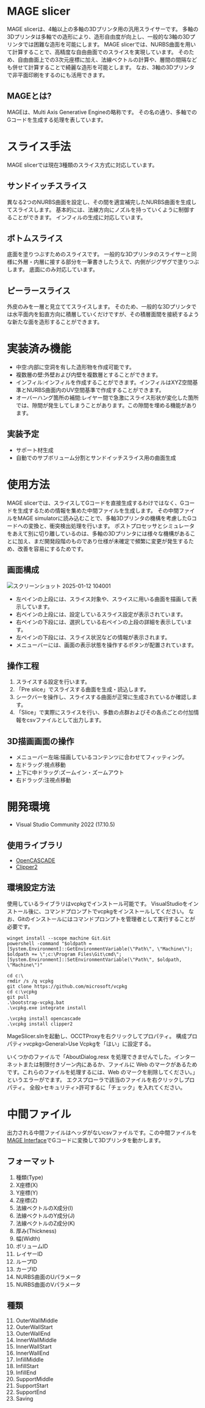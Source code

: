 # MAGE slicer
MAGE slicerは、4軸以上の多軸の3Dプリンタ用の汎用スライサーです。
多軸の3Dプリンタは多軸での造形により、造形自由度が向上し、一般的な3軸の3Dプリンタでは困難な造形を可能にします。
MAGE slicerでは、NURBS曲面を用いて計算することで、高精度な自由曲面でのスライスを実現しています。
そのため、自由曲面上での3次元座標に加え、法線ベクトルの計算や、層間の間隔なども併せて計算することで綺麗な造形を可能とします。
なお、3軸の3Dプリンタで非平面印刷をするのにも活用できます。

## MAGEとは?
MAGEは、Multi Axis Generative Engineの略称です。
その名の通り、多軸でのGコードを生成する処理を表しています。

# スライス手法
MAGE slicerでは現在3種類のスライス方式に対応しています。

## サンドイッチスライス
異なる2つのNURBS曲面を設定し、その間を適宜補完したNURBS曲面を生成してスライスします。
基本的には、法線方向にノズルを持っていくように制御することができます。
インフィルの生成に対応しています。

## ボトムスライス
底面を塗りつぶすためのスライスです。
一般的な3Dプリンタのスライサーと同様に外層・内層に接する部分を一筆書きしたうえで、内側がジグザグで塗りつぶします。
底面にのみ対応しています。

## ピーラースライス
外皮のみを一層と見立ててスライスします。
そのため、一般的な3Dプリンタでは水平面内を鉛直方向に積層していくだけですが、その積層面間を接続するような新たな面を造形することができます。

# 実装済み機能
- 中空:内部に空洞を有した造形物を作成可能です。
- 複数層の壁:外壁および内壁を複数層とすることができます。
- インフィル:インフィルを作成することができます。インフィルはXYZ空間基準とNURBS曲面内のUV空間基準で作成することができます。
- オーバーハング箇所の補間:レイヤー間で急激にスライス形状が変化した箇所では、隙間が発生してしまうことがあります。この隙間を埋める機能があります。

## 実装予定
- サポート材生成
- 自動でのサブボリューム分割とサンドイッチスライス用の曲面生成

# 使用方法
MAGE slicerでは、スライスしてGコードを直接生成するわけではなく、Gコードを生成するための情報を集めた中間ファイルを生成します。
その中間ファイルをMAGE simulatorに読み込むことで、多軸3Dプリンタの機構を考慮したGコードへの変換と、衝突検出処理を行います。
ポストプロセッサとシミュレータをあえて別に切り離しているのは、多軸の3Dプリンタには様々な機構があることに加え、まだ開発段階のものであり仕様が未確定で頻繁に変更が発生するため、改善を容易にするためです。

## 画面構成
![スクリーンショット 2025-01-12 104001](https://github.com/user-attachments/assets/e0d7fb3c-161f-4252-b87a-c25e6cd1b3b8)
- 左ペインの上段には、スライス対象や、スライスに用いる曲面を描画して表示しています。
- 右ペインの上段には、設定しているスライス設定が表示されています。
- 右ペインの下段には、選択している右ペインの上段の詳細を表示しています。
- 左ペインの下段には、スライス状況などの情報が表示されます。
- メニューバーには、画面の表示状態を操作するボタンが配置されています。

## 操作工程
1. スライスする設定を行います。
2. 「Pre slice」でスライスする曲面を生成・読込します。
3. シークバーを操作し、スライスする曲面が正常に生成されているか確認します。
4. 「Slice」で実際にスライスを行い、多数の点群およびその各点ごとの付加情報をcsvファイルとして出力します。

## 3D描画画面の操作
- メニューバー左端:描画しているコンテンツに合わせてフィッティング。
- 左ドラッグ:視点移動
- 上下に中ドラッグ:ズームイン・ズームアウト
- 右ドラッグ:注視点移動

# 開発環境
- Visual Studio Community 2022 (17.10.5)

## 使用ライブラリ
- [OpenCASCADE](https://dev.opencascade.org/)
- [Clipper2](https://github.com/AngusJohnson/Clipper2)

## 環境設定方法
使用しているライブラリはvcpkgでインストール可能です。
VisualStudioをインストール後に、コマンドプロンプトでvcpkgをインストールしてください。
なお、Gitのインストールにはコマンドプロンプトを管理者として実行することが必要です。
```
winget install --scope machine Git.Git
powershell -command "$oldpath = [System.Environment]::GetEnvironmentVariable(\"Path\", \"Machine\"); $oldpath += \";c:\Program Files\Git\cmd\"; [System.Environment]::SetEnvironmentVariable(\"Path\", $oldpath, \"Machine\")"

cd c:\
rmdir /s /q vcpkg
git clone https://github.com/microsoft/vcpkg
cd c:\vcpkg
git pull
.\bootstrap-vcpkg.bat
.\vcpkg.exe integrate install

.\vcpkg install opencascade
.\vcpkg install clipper2
```

MageSlicer.slnを起動し、OCCTProxyを右クリックしてプロパティ。
構成プロパティ>vcpkg>General>Use Vcpkgを「はい」に設定する。

いくつかのファイルで「AboutDialog.resx を処理できませんでした。インターネットまたは制限付きゾーン内にあるか、ファイルに Web のマークがあるためです。これらのファイルを処理するには、Web のマークを削除してください。」というエラーがでます。
エクスプローラで該当のファイルを右クリックしプロパティ。
全般>セキュリティ>許可するに「チェック」を入れてください。

# 中間ファイル
出力される中間ファイルはヘッダがないcsvファイルです。この中間ファイルを[MAGE Interface](https://github.com/gear2nd-droid/MageSimulator)でGコードに変換して3Dプリンタを動かします。

## フォーマット
1. 種類(Type)
2. X座標(X)
3. Y座標(Y)
4. Z座標(Z)
5. 法線ベクトルのX成分(I)
6. 法線ベクトルのY成分(J)
7. 法線ベクトルのZ成分(K)
8. 厚み(Thickness)
9. 幅(Width)
10. ボリュームID
11. レイヤーID
12. ループID
13. カーブID
14. NURBS曲面のUパラメータ
15. NURBS曲面のVパラメータ

## 種類
11. OuterWallMiddle
12. OuterWallStart
13. OuterWallEnd
21. InnerWallMiddle
22. InnerWallStart
23. InnerWallEnd
31. InfillMiddle
32. InfillStart
33. InfillEnd
41. SupportMiddle
42. SupportStart
43. SupportEnd
51. Saving
